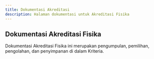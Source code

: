 ```yaml
---
title: Dokumentasi Akreditasi
description: Halaman dokumentasi untuk Akreditasi Fisika
---
```


## Dokumentasi Akreditasi Fisika
Dokumentasi Akreditasi Fisika ini merupakan pengumpulan, pemilihan, pengolahan, dan penyimpanan di dalam Kriteria.

